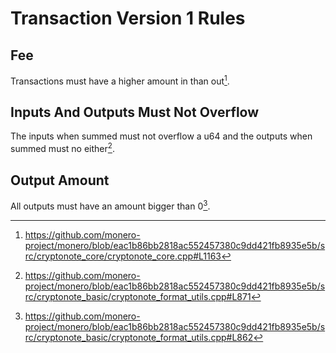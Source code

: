 # Transaction Version 1 Rules

## Fee

Transactions must have a higher amount in than out[^more-in-than-out].

## Inputs And Outputs Must Not Overflow

The inputs when summed must not overflow a u64 and the outputs when summed must no either[^amount-overflow].

## Output Amount

All outputs must have an amount bigger than 0[^zero-output].

[^more-in-than-out]: <https://github.com/monero-project/monero/blob/eac1b86bb2818ac552457380c9dd421fb8935e5b/src/cryptonote_core/cryptonote_core.cpp#L1163>

[^amount-overflow]: <https://github.com/monero-project/monero/blob/eac1b86bb2818ac552457380c9dd421fb8935e5b/src/cryptonote_basic/cryptonote_format_utils.cpp#L871>

[^zero-output]: <https://github.com/monero-project/monero/blob/eac1b86bb2818ac552457380c9dd421fb8935e5b/src/cryptonote_basic/cryptonote_format_utils.cpp#L862>
